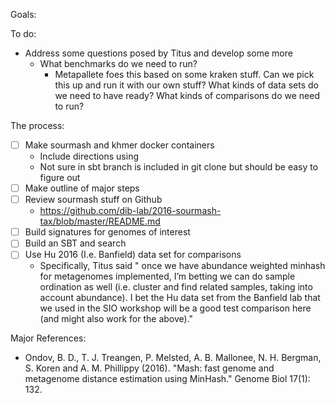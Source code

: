 Goals: 

To do:
- Address some questions posed by Titus and develop some more 
	- What benchmarks do we need to run? 
		- Metapallete foes this based on some kraken stuff. Can we pick this up and run it with our own stuff? What kinds of data sets do we need to have ready? What kinds of comparisons do we need to run? 
		
The process: 

- [ ] Make sourmash and khmer docker containers 
	- Include directions using 
	- Not sure in sbt branch is included in git clone but should be easy to figure out
- [ ] Make outline of major steps 
- [ ] Review sourmash stuff on Github 
	- https://github.com/dib-lab/2016-sourmash-tax/blob/master/README.md
- [ ] Build signatures for genomes of interest 
-  [ ] Build an SBT and search 
- [ ] Use Hu 2016 (I.e. Banfield) data set for comparisons
	- Specifically, Titus said " once we have abundance weighted minhash for metagenomes implemented, I’m betting we can do sample ordination as well (i.e. cluster and find related samples, taking into account abundance). I bet the Hu data set from the Banfield lab that we used in the SIO workshop will be a good test comparison here (and might also  work for the above)."

Major References: 
- Ondov, B. D., T. J. Treangen, P. Melsted, A. B. Mallonee, N. H. Bergman, S. Koren and A. M. Phillippy (2016). "Mash: fast genome and metagenome distance estimation using MinHash." Genome Biol 17(1): 132.


